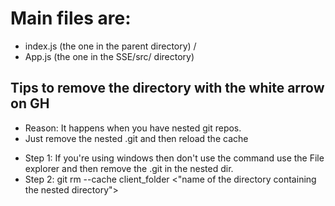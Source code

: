 # Main files are:
- index.js (the one in the parent directory) /
- App.js (the one in the SSE/src/ directory) 
## Tips to remove the directory with the white arrow on GH
- Reason: It happens when you have nested git repos.
- Just remove the nested .git and then reload the cache

* Step 1: If you're using windows then don't use the command use the File explorer and then remove the .git in the nested dir.
* Step 2: git rm --cache client_folder <"name of the directory containing the nested directory">
